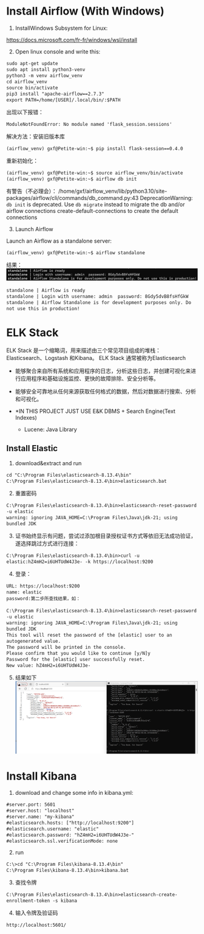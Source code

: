 # Install Airflow (With Windows)
1. InstallWindows Subsystem for Linux:

https://docs.microsoft.com/fr-fr/windows/wsl/install

2. Open linux console and write this:

```
sudo apt-get update
sudo apt install python3-venv
python3 -m venv airflow_venv
cd airflow_venv
source bin/activate
pip3 install "apache-airflow==2.7.3"
export PATH=/home/[USER]/.local/bin/:$PATH
```

出现以下报错：
```
ModuleNotFoundError: No module named 'flask_session.sessions'
```
解决方法：安装旧版本库
```
(airflow_venv) gxf@Petite-win:~$ pip install flask-session==0.4.0
```
重新初始化：
```
(airflow_venv) gxf@Petite-win:~$ source airflow_venv/bin/activate
(airflow_venv) gxf@Petite-win:~$ airflow db init
```
有警告（不必理会）：
/home/gxf/airflow_venv/lib/python3.10/site-packages/airflow/cli/commands/db_command.py:43 DeprecationWarning: `db init` is deprecated.  Use `db migrate` instead to migrate the db and/or airflow connections create-default-connections to create the default connections

3. Launch Airflow

Launch an Airflow as a standalone server:
```
(airflow_venv) gxf@Petite-win:~$ airflow standalone
```
结果：
![](./IMG/1.png)
```
standalone | Airflow is ready
standalone | Login with username: admin  password: 8Gdy5dvB8fsHfGkW
standalone | Airflow Standalone is for development purposes only. Do not use this in production!
```

# ELK Stack
ELK Stack 是一个缩略词，用来描述由三个常见项目组成的堆栈：Elasticsearch、Logstash 和Kibana。 ELK Stack 通常被称为Elasticsearch
- 能够聚合来自所有系统和应用程序的日志，分析这些日志，并创建可视化来进行应用程序和基础设施监控、更快的故障排除、安全分析等。
- 能够安全可靠地从任何来源获取任何格式的数据，然后对数据进行搜索、分析和可视化。

- *IN THIS PROJECT JUST USE E&K 
    DBMS + Search Engine(Text Indexes)
    - Lucene: Java Library

## Install Elastic
1. download&extract and run
```
cd "C:\Program Files\elasticsearch-8.13.4\bin"
C:\Program Files\elasticsearch-8.13.4\bin>elasticsearch.bat
```
2. 重置密码
```
C:\Program Files\elasticsearch-8.13.4\bin>elasticsearch-reset-password -u elastic
warning: ignoring JAVA_HOME=C:\Program Files\Java\jdk-21; using bundled JDK
```
3. 证书始终显示有问题，尝试过添加根目录授权证书方式等依旧无法成功验证，遂选择跳过方式进行连接：
```
C:\Program Files\elasticsearch-8.13.4\bin>curl -u elastic:hZ4mH2=i6UHTUdW4J3e- -k https://localhost:9200
```
4. 登录：
```
URL: https://localhost:9200
name: elastic
password:第二步所查找结果，如：

C:\Program Files\elasticsearch-8.13.4\bin>elasticsearch-reset-password -u elastic
warning: ignoring JAVA_HOME=C:\Program Files\Java\jdk-21; using bundled JDK
This tool will reset the password of the [elastic] user to an autogenerated value.
The password will be printed in the console.
Please confirm that you would like to continue [y/N]y
Password for the [elastic] user successfully reset.
New value: hZ4mH2=i6UHTUdW4J3e-
```
5. 结果如下
![](./IMG/2.png)

# Install Kibana
1. download and change some info in kibana.yml:
```
#server.port: 5601
#server.host: "localhost"
#server.name: "my-kibana"
#elasticsearch.hosts: ["http://localhost:9200"]
#elasticsearch.username: "elastic"
#elasticsearch.password: "hZ4mH2=i6UHTUdW4J3e-"
#elasticsearch.ssl.verificationMode: none
```
2. run 
```
C:\>cd "C:\Program Files\kibana-8.13.4\bin"
C:\Program Files\kibana-8.13.4\bin>kibana.bat
```
3. 查找令牌
```
C:\Program Files\elasticsearch-8.13.4\bin>elasticsearch-create-enrollment-token -s kibana
```
4. 输入令牌及验证码
```
http://localhost:5601/
```
